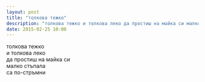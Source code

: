 ```yaml
---
layout: post
title: "толкова тежко"
description: "толкова тежко и толкова леко да простиш на майка си малко стъпала са по-стръмни"
date: 2015-02-25 10:00
---
```

толкова тежко  
и толкова леко  
да простиш на майка си   
малко стъпала  
са по-стръмни
